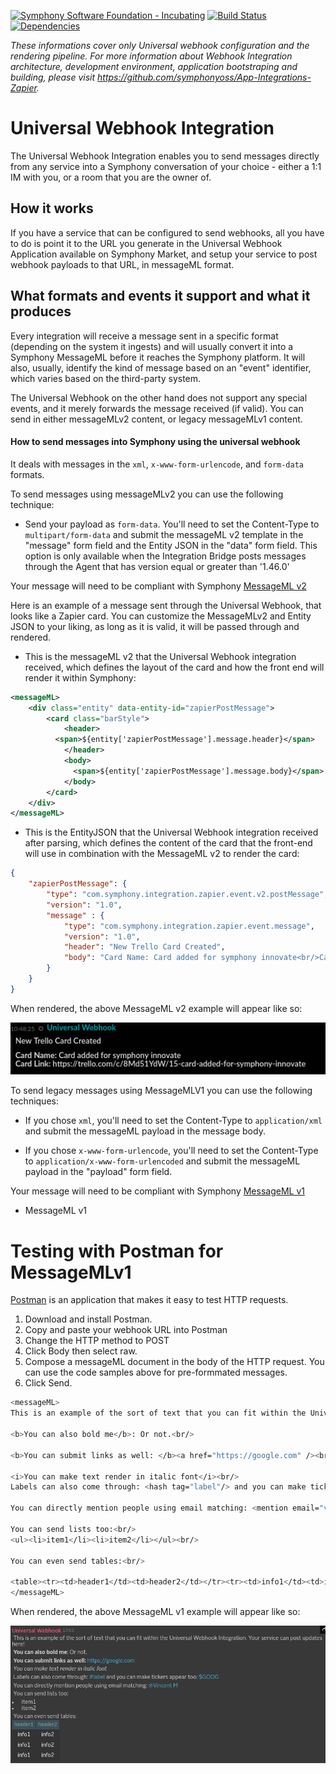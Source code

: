 [![Symphony Software Foundation - Incubating](https://cdn.rawgit.com/symphonyoss/contrib-toolbox/master/images/ssf-badge-incubating.svg)](https://symphonyoss.atlassian.net/wiki/display/FM/Incubating) [![Build Status](https://travis-ci.org/symphonyoss/App-Integrations-Universal.svg?branch=dev)](https://travis-ci.org/symphonyoss/App-Integrations-Universal) [![Dependencies](https://www.versioneye.com/user/projects/58d049f86893fd0037a30b1a/badge.svg?style=flat-square)](https://www.versioneye.com/user/projects/58d049f86893fd0037a30b1a)

*These informations cover only Universal webhook configuration and the rendering pipeline. For more information about Webhook Integration architecture, development environment, application bootstraping and building, please visit https://github.com/symphonyoss/App-Integrations-Zapier.*

# Universal Webhook Integration
The Universal Webhook Integration enables you to send messages directly from any service into a Symphony conversation of your choice - either a 1:1 IM with you, or a room that you are the owner of.

## How it works
If you have a service that can be configured to send webhooks, all you have to do is point it to the URL you generate in the Universal Webhook Application available on Symphony Market, and setup your service to post webhook payloads to that URL, in messageML format.

## What formats and events it support and what it produces
Every integration will receive a message sent in a specific format (depending on the system it ingests) and will usually convert it into a Symphony MessageML before it reaches the Symphony platform. It will also, usually, identify the kind of message based on an "event" identifier, which varies based on the third-party system.

The Universal Webhook on the other hand does not support any special events, and it merely forwards the message received (if valid). You can send in either messageMLv2 content, or legacy messageMLv1 content.

#### How to send messages into Symphony using the universal webhook

It deals with messages in the `xml`, `x-www-form-urlencode`, and `form-data` formats.

To send messages using messageMLv2 you can use the following technique:

* Send your payload as `form-data`. You'll need to set the Content-Type to `multipart/form-data` and submit the messageML v2
template in the "message" form field and the Entity JSON in the "data" form field. This option is only available when
 the Integration Bridge posts messages through the Agent that has version equal or greater than '1.46.0'
 
Your message will need to be compliant with Symphony [MessageML v2](https://symphonyoss.atlassian.net/wiki/display/WGFOS/MessageML+V2+Draft+Proposal+-+For+Discussion)
 
Here is an example of a message sent through the Universal Webhook, that looks like a Zapier card. You can customize the MessageMLv2 and Entity JSON to your liking, as long as it is valid, it will be passed through and rendered.
 
* This is the messageML v2 that the Universal Webhook integration received, which defines the layout of the card and how the front end will render it within Symphony:

```xml
<messageML>
    <div class="entity" data-entity-id="zapierPostMessage">
        <card class="barStyle">
            <header>        
	      <span>${entity['zapierPostMessage'].message.header}</span>
            </header>
            <body>
              <span>${entity['zapierPostMessage'].message.body}</span>    
            </body>
        </card>
    </div>
</messageML>
```
* This is the EntityJSON that the Universal Webhook integration received after parsing, which defines the content of the card that the front-end will use in combination with the MessageML v2 to render the card:

```json
{
	"zapierPostMessage": {
		"type": "com.symphony.integration.zapier.event.v2.postMessage",
		"version": "1.0",
		"message" : {
		    "type": "com.symphony.integration.zapier.event.message",
		    "version": "1.0",
		    "header": "New Trello Card Created",
		    "body": "Card Name: Card added for symphony innovate<br/>Card Link: https://trello.com/c/8Md51YdW/15-card-added-for-symphony-innovate"
		}
	}
}
```
When rendered, the above MessageML v2 example will appear like so:

![Rendered MessageML v2](src/docs/images/sample_universal_rendered_v2.png)

To send legacy messages using MessageMLV1 you can use the following techniques:

* If you chose `xml`, you'll need to set the Content-Type to `application/xml` and submit the messageML payload in the message body.

* If you chose `x-www-form-urlencode`, you'll need to set the Content-Type to `application/x-www-form-urlencoded` and submit the messageML payload in the "payload" form field.

Your message will need to be compliant with Symphony [MessageML v1](https://rest-api.symphony.com/docs/message-format/)

* MessageML v1

# Testing with Postman for MessageMLv1
[Postman](http://getpostman.com) is an application that makes it easy to test HTTP requests.

1. Download and install Postman.
2. Copy and paste your webhook URL into Postman
3. Change the HTTP method to POST
4. Click Body then select raw.
5. Compose a messageML document in the body of the HTTP request. You can use the code samples above for pre-formmated messages.
6. Click Send.

```sh
<messageML>
This is an example of the sort of text that you can fit within the Universal Webhook Integration. Your service can post updates here!<br/>

<b>You can also bold me</b>: Or not.<br/>

<b>You can submit links as well: </b><a href="https://google.com" /><br/>

<i>You can make text render in italic font</i><br/>
Labels can also come through: <hash tag="label"/> and you can make tickers appear too: <cash tag="GOOG"/><br/>

You can directly mention people using email matching: <mention email="vincent@symphony.com"/><br/>

You can send lists too:<br/>
<ul><li>item1</li><li>item2</li></ul><br/>

You can even send tables:<br/>

<table><tr><td>header1</td><td>header2</td></tr><tr><td>info1</td><td>info2</td></tr><tr><td>info1</td><td>info2</td></tr><tr><td>info1</td><td>info2</td></tr></table>
</messageML>
```
When rendered, the above MessageML v1 example will appear like so:

![Rendered Message](src/docs/images/sample_universal_rendered.png)
